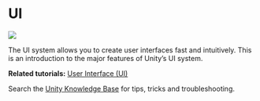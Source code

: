 UI
===
![](../uploads/Main/UI_Main.jpg)

The UI system allows you to create user interfaces fast and intuitively. This is an introduction to the major features of Unity’s UI system.

**Related tutorials:** [User Interface (UI)](http://unity3d.com/learn/tutorials/topics/user-interface-ui)

Search the [Unity Knowledge Base](https://support.unity3d.com/hc/en-us) for tips, tricks and troubleshooting.